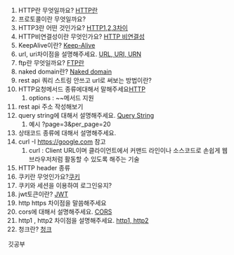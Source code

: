 1. HTTP란 무엇일까요? [HTTP란](https://gifted-clef-5c4.notion.site/HTTP-e86ffa0916794a5daafdfce728fa3331)
2. 프로토콜이란 무엇일까요?
3. HTTP3란 어떤 것인가요? [HTTP1,2,3차이](https://gifted-clef-5c4.notion.site/HTTP-e86ffa0916794a5daafdfce728fa3331)
4. HTTP비연결성이란 무엇인가요? [HTTP 비연결성](https://gifted-clef-5c4.notion.site/HTTP-e86ffa0916794a5daafdfce728fa3331)
5. KeepAlive이란? [Keep-Alive](https://gifted-clef-5c4.notion.site/HTTP-e86ffa0916794a5daafdfce728fa3331)
6. url, uri차이점을 설명해주세요. [URL, URI, URN](https://gifted-clef-5c4.notion.site/URL-URI-ef78973a9fe64173bafe3533134e78f6)
7. ftp란 무엇일까요? [FTP란](https://gifted-clef-5c4.notion.site/FTP-7089d06f5529404c9226c6e81edaa530)
8. naked domain란? [Naked domain](https://gifted-clef-5c4.notion.site/Naked-domain-71393e9d6b72411c8632080f213bc852)
9. rest api 쿼리 스트링 안쓰고 url로 써보는 방법이란?
10. HTTP요청메서드 종류에대해서 말해주세요[HTTP](https://gifted-clef-5c4.notion.site/HTTP-e86ffa0916794a5daafdfce728fa3331)
    1.  options : ~~메서드 지원
11. rest api 주소 작성해보기
12. query string에 대해서 설명해주세요. [Query String](https://gifted-clef-5c4.notion.site/Query-3348562d4868405e93969c4d83e12304)
    1.  예시 ?page=3&per_page=20
13. 상태코드 종류에 대해서 설명해주세요.
14. curl -I https://google.com 참고
    1.  curl : Client URL이며 클라이언트에서 커맨드 라인이나 소스코드로 손쉽게 웹브라우저처럼 활동할 수 있도록 해주는 기술
15. HTTP header 종류
16. 쿠키란 무엇인가요?[쿠키](https://gifted-clef-5c4.notion.site/815ad6d0eefa45288fe55f4a5750e99d)
17. 쿠키와 세션을 이용하여 로그인유지?
18. jwt토큰이란? [JWT](https://gifted-clef-5c4.notion.site/JWT-492f6dcf524b430cacfa688d32f3cfac)
19. http https 차이점을 말씀해주세요
20. cors에 대해서 설명해주세요. [CORS](https://gifted-clef-5c4.notion.site/HTTP-e86ffa0916794a5daafdfce728fa3331)
21. http1 , http2 차이점을 설명해주세요. [http1, http2](https://gifted-clef-5c4.notion.site/HTTP-e86ffa0916794a5daafdfce728fa3331)
22. 청크란? [청크](https://gifted-clef-5c4.notion.site/64f05ee82b0d4a24aff635a689552477)

깃공부